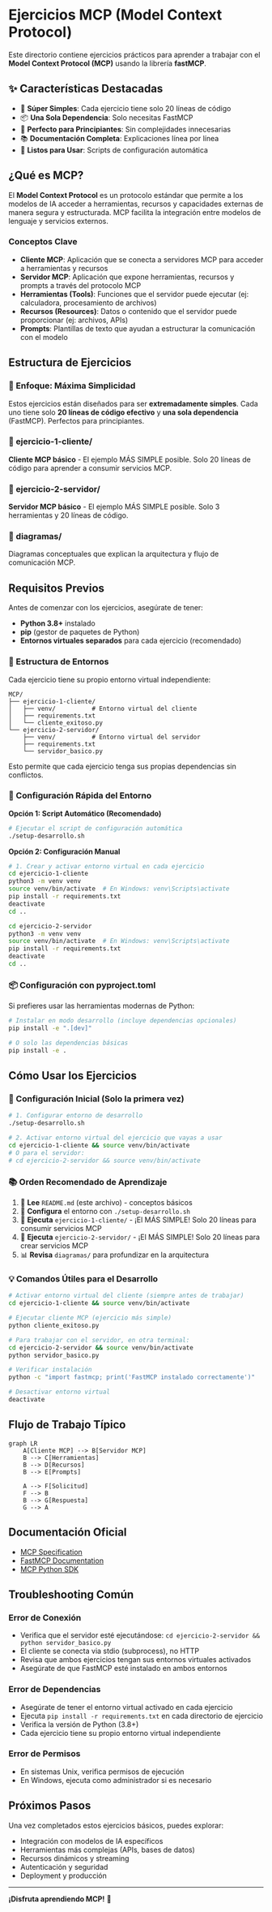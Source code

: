 # Ejercicios MCP (Model Context Protocol)

Este directorio contiene ejercicios prácticos para aprender a trabajar con el **Model Context Protocol (MCP)** usando la librería **fastMCP**.

## ✨ Características Destacadas

- 🚀 **Súper Simples**: Cada ejercicio tiene solo 20 líneas de código
- 📦 **Una Sola Dependencia**: Solo necesitas FastMCP
- 🎯 **Perfecto para Principiantes**: Sin complejidades innecesarias
- 📚 **Documentación Completa**: Explicaciones línea por línea
- 🔧 **Listos para Usar**: Scripts de configuración automática

## ¿Qué es MCP?

El **Model Context Protocol** es un protocolo estándar que permite a los modelos de IA acceder a herramientas, recursos y capacidades externas de manera segura y estructurada. MCP facilita la integración entre modelos de lenguaje y servicios externos.

### Conceptos Clave

- **Cliente MCP**: Aplicación que se conecta a servidores MCP para acceder a herramientas y recursos
- **Servidor MCP**: Aplicación que expone herramientas, recursos y prompts a través del protocolo MCP
- **Herramientas (Tools)**: Funciones que el servidor puede ejecutar (ej: calculadora, procesamiento de archivos)
- **Recursos (Resources)**: Datos o contenido que el servidor puede proporcionar (ej: archivos, APIs)
- **Prompts**: Plantillas de texto que ayudan a estructurar la comunicación con el modelo

## Estructura de Ejercicios

### 🎯 Enfoque: Máxima Simplicidad

Estos ejercicios están diseñados para ser **extremadamente simples**. Cada uno tiene solo **20 líneas de código efectivo** y **una sola dependencia** (FastMCP). Perfectos para principiantes.

### 📁 ejercicio-1-cliente/
**Cliente MCP básico** - El ejemplo MÁS SIMPLE posible. Solo 20 líneas de código para aprender a consumir servicios MCP.

### 📁 ejercicio-2-servidor/
**Servidor MCP básico** - El ejemplo MÁS SIMPLE posible. Solo 3 herramientas y 20 líneas de código.

### 📁 diagramas/
Diagramas conceptuales que explican la arquitectura y flujo de comunicación MCP.

## Requisitos Previos

Antes de comenzar con los ejercicios, asegúrate de tener:

- **Python 3.8+** instalado
- **pip** (gestor de paquetes de Python)
- **Entornos virtuales separados** para cada ejercicio (recomendado)

### 📁 Estructura de Entornos

Cada ejercicio tiene su propio entorno virtual independiente:

```
MCP/
├── ejercicio-1-cliente/
│   ├── venv/          # Entorno virtual del cliente
│   ├── requirements.txt
│   └── cliente_exitoso.py
└── ejercicio-2-servidor/
    ├── venv/          # Entorno virtual del servidor
    ├── requirements.txt
    └── servidor_basico.py
```

Esto permite que cada ejercicio tenga sus propias dependencias sin conflictos.

### 🚀 Configuración Rápida del Entorno

**Opción 1: Script Automático (Recomendado)**
```bash
# Ejecutar el script de configuración automática
./setup-desarrollo.sh
```

**Opción 2: Configuración Manual**
```bash
# 1. Crear y activar entorno virtual en cada ejercicio
cd ejercicio-1-cliente
python3 -m venv venv
source venv/bin/activate  # En Windows: venv\Scripts\activate
pip install -r requirements.txt
deactivate
cd ..

cd ejercicio-2-servidor
python3 -m venv venv
source venv/bin/activate  # En Windows: venv\Scripts\activate
pip install -r requirements.txt
deactivate
cd ..
```

### 📦 Configuración con pyproject.toml

Si prefieres usar las herramientas modernas de Python:

```bash
# Instalar en modo desarrollo (incluye dependencias opcionales)
pip install -e ".[dev]"

# O solo las dependencias básicas
pip install -e .
```

## Cómo Usar los Ejercicios

### 🔧 Configuración Inicial (Solo la primera vez)

```bash
# 1. Configurar entorno de desarrollo
./setup-desarrollo.sh

# 2. Activar entorno virtual del ejercicio que vayas a usar
cd ejercicio-1-cliente && source venv/bin/activate
# O para el servidor:
# cd ejercicio-2-servidor && source venv/bin/activate
```

### 📚 Orden Recomendado de Aprendizaje

1. 📖 **Lee** `README.md` (este archivo) - conceptos básicos
2. 🔧 **Configura** el entorno con `./setup-desarrollo.sh`
3. 🎯 **Ejecuta** `ejercicio-1-cliente/` - ¡El MÁS SIMPLE! Solo 20 líneas para consumir servicios MCP
4. 🔧 **Ejecuta** `ejercicio-2-servidor/` - ¡El MÁS SIMPLE! Solo 20 líneas para crear servicios MCP
5. 📊 **Revisa** `diagramas/` para profundizar en la arquitectura

### 💡 Comandos Útiles para el Desarrollo

```bash
# Activar entorno virtual del cliente (siempre antes de trabajar)
cd ejercicio-1-cliente && source venv/bin/activate

# Ejecutar cliente MCP (ejercicio más simple)
python cliente_exitoso.py

# Para trabajar con el servidor, en otra terminal:
cd ejercicio-2-servidor && source venv/bin/activate
python servidor_basico.py

# Verificar instalación
python -c "import fastmcp; print('FastMCP instalado correctamente')"

# Desactivar entorno virtual
deactivate
```

## Flujo de Trabajo Típico

```mermaid
graph LR
    A[Cliente MCP] --> B[Servidor MCP]
    B --> C[Herramientas]
    B --> D[Recursos]
    B --> E[Prompts]
    
    A --> F[Solicitud]
    F --> B
    B --> G[Respuesta]
    G --> A
```

## Documentación Oficial

- [MCP Specification](https://modelcontextprotocol.io/)
- [FastMCP Documentation](https://github.com/jlowin/fastmcp)
- [MCP Python SDK](https://github.com/modelcontextprotocol/python-sdk)

## Troubleshooting Común

### Error de Conexión
- Verifica que el servidor esté ejecutándose: `cd ejercicio-2-servidor && python servidor_basico.py`
- El cliente se conecta via stdio (subprocess), no HTTP
- Revisa que ambos ejercicios tengan sus entornos virtuales activados
- Asegúrate de que FastMCP esté instalado en ambos entornos

### Error de Dependencias
- Asegúrate de tener el entorno virtual activado en cada ejercicio
- Ejecuta `pip install -r requirements.txt` en cada directorio de ejercicio
- Verifica la versión de Python (3.8+)
- Cada ejercicio tiene su propio entorno virtual independiente

### Error de Permisos
- En sistemas Unix, verifica permisos de ejecución
- En Windows, ejecuta como administrador si es necesario

## Próximos Pasos

Una vez completados estos ejercicios básicos, puedes explorar:

- Integración con modelos de IA específicos
- Herramientas más complejas (APIs, bases de datos)
- Recursos dinámicos y streaming
- Autenticación y seguridad
- Deployment y producción

---

**¡Disfruta aprendiendo MCP!** 🚀
